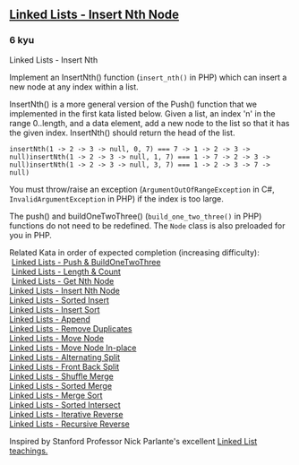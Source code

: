 <h2><a href=https://www.codewars.com/kata/55cacc3039607536c6000081/train/javascript target="_blank">Linked Lists - Insert Nth Node</a></h2><h3>6 kyu</h3><p>Linked Lists - Insert Nth</p><p>Implement an InsertNth() function (<code>insert_nth()</code> in PHP) which can insert a new node at any index within a list.</p><p>InsertNth() is a more general version of the Push() function that we implemented in the first kata listed below.  Given a list, an index 'n' in the range 0..length, and a data element, add a new node to the list so that it has the given index. InsertNth() should return the head of the list.</p><pre><code class="language-javascript"><span class="cm-variable">insertNth</span>(<span class="cm-number">1</span> <span class="cm-operator">-</span><span class="cm-operator">&gt;</span> <span class="cm-number">2</span> <span class="cm-operator">-</span><span class="cm-operator">&gt;</span> <span class="cm-number">3</span> <span class="cm-operator">-</span><span class="cm-operator">&gt;</span> <span class="cm-atom">null</span>, <span class="cm-number">0</span>, <span class="cm-number">7</span>) <span class="cm-operator">===</span> <span class="cm-number">7</span> <span class="cm-operator">-</span><span class="cm-operator">&gt;</span> <span class="cm-number">1</span> <span class="cm-operator">-</span><span class="cm-operator">&gt;</span> <span class="cm-number">2</span> <span class="cm-operator">-</span><span class="cm-operator">&gt;</span> <span class="cm-number">3</span> <span class="cm-operator">-</span><span class="cm-operator">&gt;</span> <span class="cm-atom">null</span>)<span class="cm-variable">insertNth</span>(<span class="cm-number">1</span> <span class="cm-operator">-</span><span class="cm-operator">&gt;</span> <span class="cm-number">2</span> <span class="cm-operator">-</span><span class="cm-operator">&gt;</span> <span class="cm-number">3</span> <span class="cm-operator">-</span><span class="cm-operator">&gt;</span> <span class="cm-atom">null</span>, <span class="cm-number">1</span>, <span class="cm-number">7</span>) <span class="cm-operator">===</span> <span class="cm-number">1</span> <span class="cm-operator">-</span><span class="cm-operator">&gt;</span> <span class="cm-number">7</span> <span class="cm-operator">-</span><span class="cm-operator">&gt;</span> <span class="cm-number">2</span> <span class="cm-operator">-</span><span class="cm-operator">&gt;</span> <span class="cm-number">3</span> <span class="cm-operator">-</span><span class="cm-operator">&gt;</span> <span class="cm-atom">null</span>)<span class="cm-variable">insertNth</span>(<span class="cm-number">1</span> <span class="cm-operator">-</span><span class="cm-operator">&gt;</span> <span class="cm-number">2</span> <span class="cm-operator">-</span><span class="cm-operator">&gt;</span> <span class="cm-number">3</span> <span class="cm-operator">-</span><span class="cm-operator">&gt;</span> <span class="cm-atom">null</span>, <span class="cm-number">3</span>, <span class="cm-number">7</span>) <span class="cm-operator">===</span> <span class="cm-number">1</span> <span class="cm-operator">-</span><span class="cm-operator">&gt;</span> <span class="cm-number">2</span> <span class="cm-operator">-</span><span class="cm-operator">&gt;</span> <span class="cm-number">3</span> <span class="cm-operator">-</span><span class="cm-operator">&gt;</span> <span class="cm-number">7</span> <span class="cm-operator">-</span><span class="cm-operator">&gt;</span> <span class="cm-atom">null</span>)</code></pre><pre style="display: none;"><code class="language-php"><span class="cm-variable">insert_nth</span>(<span class="cm-number">1</span> <span class="cm-operator">-&gt;</span> <span class="cm-number">2</span> <span class="cm-operator">-&gt;</span> <span class="cm-number">3</span> <span class="cm-operator">-&gt;</span> <span class="cm-atom">NULL</span>, <span class="cm-number">0</span>, <span class="cm-number">7</span>); <span class="cm-comment">// 7 -&gt; 1 -&gt; 2 -&gt; 3 -&gt; NULL</span><span class="cm-variable">insert_nth</span>(<span class="cm-number">1</span> <span class="cm-operator">-&gt;</span> <span class="cm-number">2</span> <span class="cm-operator">-&gt;</span> <span class="cm-number">3</span> <span class="cm-operator">-&gt;</span> <span class="cm-atom">NULL</span>, <span class="cm-number">1</span>, <span class="cm-number">7</span>); <span class="cm-comment">// 1 -&gt; 7 -&gt; 2 -&gt; 3 -&gt; NULL</span><span class="cm-variable">insert_nth</span>(<span class="cm-number">1</span> <span class="cm-operator">-&gt;</span> <span class="cm-number">2</span> <span class="cm-operator">-&gt;</span> <span class="cm-number">3</span> <span class="cm-operator">-&gt;</span> <span class="cm-atom">NULL</span>, <span class="cm-number">3</span>, <span class="cm-number">7</span>); <span class="cm-comment">// 1 -&gt; 2 -&gt; 3 -&gt; 7 -&gt; NULL</span><span class="cm-variable">insert_nth</span>(<span class="cm-number">1</span> <span class="cm-operator">-&gt;</span> <span class="cm-number">2</span> <span class="cm-operator">-&gt;</span> <span class="cm-number">3</span> <span class="cm-operator">-&gt;</span> <span class="cm-atom">NULL</span>, <span class="cm-number">4</span>, <span class="cm-number">7</span>); <span class="cm-comment">// throws new InvalidArgumentException</span></code></pre><pre style="display: none;"><code class="language-csharp"><span class="cm-variable">Node</span>.<span class="cm-variable">InsertNth</span>(<span class="cm-number">1</span> <span class="cm-operator">-&gt;</span> <span class="cm-number">2</span> <span class="cm-operator">-&gt;</span> <span class="cm-number">3</span> <span class="cm-operator">-&gt;</span> <span class="cm-atom">null</span>, <span class="cm-number">0</span>, <span class="cm-number">7</span>)  <span class="cm-operator">=&gt;</span> <span class="cm-number">7</span> <span class="cm-operator">-&gt;</span> <span class="cm-number">1</span> <span class="cm-operator">-&gt;</span> <span class="cm-number">2</span> <span class="cm-operator">-&gt;</span> <span class="cm-number">3</span> <span class="cm-operator">-&gt;</span> <span class="cm-atom">null</span><span class="cm-variable">Node</span>.<span class="cm-variable">InsertNth</span>(<span class="cm-number">1</span> <span class="cm-operator">-&gt;</span> <span class="cm-number">2</span> <span class="cm-operator">-&gt;</span> <span class="cm-number">3</span> <span class="cm-operator">-&gt;</span> <span class="cm-atom">null</span>, <span class="cm-number">1</span>, <span class="cm-number">7</span>)  <span class="cm-operator">=&gt;</span> <span class="cm-number">1</span> <span class="cm-operator">-&gt;</span> <span class="cm-number">7</span> <span class="cm-operator">-&gt;</span> <span class="cm-number">2</span> <span class="cm-operator">-&gt;</span> <span class="cm-number">3</span> <span class="cm-operator">-&gt;</span> <span class="cm-atom">null</span><span class="cm-variable">Node</span>.<span class="cm-variable">InsertNth</span>(<span class="cm-number">1</span> <span class="cm-operator">-&gt;</span> <span class="cm-number">2</span> <span class="cm-operator">-&gt;</span> <span class="cm-number">3</span> <span class="cm-operator">-&gt;</span> <span class="cm-atom">null</span>, <span class="cm-number">3</span>, <span class="cm-number">7</span>)  <span class="cm-operator">=&gt;</span> <span class="cm-number">1</span> <span class="cm-operator">-&gt;</span> <span class="cm-number">2</span> <span class="cm-operator">-&gt;</span> <span class="cm-number">3</span> <span class="cm-operator">-&gt;</span> <span class="cm-number">7</span> <span class="cm-operator">-&gt;</span> <span class="cm-atom">null</span><span class="cm-variable">Node</span>.<span class="cm-variable">InsertNth</span>(<span class="cm-number">1</span> <span class="cm-operator">-&gt;</span> <span class="cm-number">2</span> <span class="cm-operator">-&gt;</span> <span class="cm-number">3</span> <span class="cm-operator">-&gt;</span> <span class="cm-atom">null</span>, <span class="cm-operator">-</span><span class="cm-number">2</span>, <span class="cm-number">7</span>) <span class="cm-comment">// throws new ArgumentException</span></code></pre><p>You must throw/raise an exception (<code>ArgumentOutOfRangeException</code> in C#, <code>InvalidArgumentException</code> in PHP) if the index is too large.</p><p>The push() and buildOneTwoThree() (<code>build_one_two_three()</code> in PHP) functions do not need to be redefined.  The <code>Node</code> class is also preloaded for you in PHP.</p><p>Related Kata in order of expected completion (increasing difficulty):<br>&nbsp;<a href="http://www.codewars.com/kata/linked-lists-push-and-buildonetwothree" data-turbolinks="false" target="_blank">Linked Lists - Push &amp; BuildOneTwoThree</a><br>&nbsp;<a href="http://www.codewars.com/kata/linked-lists-length-and-count" data-turbolinks="false" target="_blank">Linked Lists - Length &amp; Count</a><br>&nbsp;<a href="http://www.codewars.com/kata/linked-lists-get-nth-node" data-turbolinks="false" target="_blank">Linked Lists - Get Nth Node</a><br><a href="http://www.codewars.com/kata/linked-lists-insert-nth-node" data-turbolinks="false" target="_blank">Linked Lists - Insert Nth Node</a><br><a href="http://www.codewars.com/kata/linked-lists-sorted-insert" data-turbolinks="false" target="_blank">Linked Lists - Sorted Insert</a><br><a href="http://www.codewars.com/kata/linked-lists-insert-sort" data-turbolinks="false" target="_blank">Linked Lists - Insert Sort</a><br><a href="http://www.codewars.com/kata/linked-lists-append" data-turbolinks="false" target="_blank">Linked Lists - Append</a><br><a href="http://www.codewars.com/kata/linked-lists-remove-duplicates" data-turbolinks="false" target="_blank">Linked Lists - Remove Duplicates</a><br><a href="http://www.codewars.com/kata/linked-lists-move-node" data-turbolinks="false" target="_blank">Linked Lists - Move Node</a><br><a href="http://www.codewars.com/kata/linked-lists-move-node-in-place" data-turbolinks="false" target="_blank">Linked Lists - Move Node In-place</a><br><a href="http://www.codewars.com/kata/linked-lists-alternating-split" data-turbolinks="false" target="_blank">Linked Lists - Alternating Split</a><br><a href="http://www.codewars.com/kata/linked-lists-front-back-split" data-turbolinks="false" target="_blank">Linked Lists - Front Back Split</a><br><a href="http://www.codewars.com/kata/linked-lists-shuffle-merge" data-turbolinks="false" target="_blank">Linked Lists - Shuffle Merge</a><br><a href="http://www.codewars.com/kata/linked-lists-sorted-merge" data-turbolinks="false" target="_blank">Linked Lists - Sorted Merge</a><br><a href="http://www.codewars.com/kata/linked-lists-merge-sort" data-turbolinks="false" target="_blank">Linked Lists - Merge Sort</a><br><a href="http://www.codewars.com/kata/linked-lists-sorted-intersect" data-turbolinks="false" target="_blank">Linked Lists - Sorted Intersect</a><br><a href="http://www.codewars.com/kata/linked-lists-iterative-reverse" data-turbolinks="false" target="_blank">Linked Lists - Iterative Reverse</a><br><a href="http://www.codewars.com/kata/linked-lists-recursive-reverse" data-turbolinks="false" target="_blank">Linked Lists - Recursive Reverse</a><br></p><p>Inspired by Stanford Professor Nick Parlante's excellent <a href="http://cslibrary.stanford.edu/103/LinkedListBasics.pdf" data-turbolinks="false" target="_blank">Linked List teachings.</a></p>
